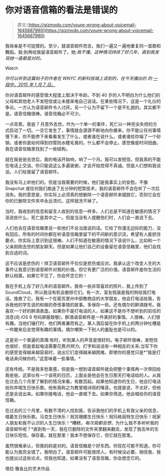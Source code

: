 # 你对语音信箱的看法是错误的

> 原文:[https://gizmodo.com/youre-wrong-about-voicemail-1645667990](https://gizmodo.com/youre-wrong-about-voicemail-1645667990)

我母亲是不可捉摸的。至少，就语音邮件而言。我们一遍又一遍地重复同一首歌和舞蹈。我:别再给我留语音邮件了。她:*我不懂。这种情况持续了好几年，直到我发现她一直都是对的。*

Watch

*你可以听到这篇帖子的作者在 WNYC 的新科技城上读到的，在今天播出的* *的* [*一段中，2015 年 1 月 7 日。*](http://www.wnyc.org/story/theres-still-something-about-voicemail/?token=4bf38e172ee7a3586187d9053a485e2a&content_type_id=23&object_id=421778&_=ced29664&utm_content=buffer5307e&utm_medium=social&utm_source=twitter.com&utm_campaign=buffer)

你对语音邮件的感受很大程度上取决于年龄。不到 40 岁的人不明白为什么他们的父母和其他老人不发短信或让未接来电自己说话。在某些情况下，这是一个礼仪的争论。一方认为语音邮件令人讨厌。另一个认为不留下一个是不礼貌的。其实都不是。语音信箱很棒。语音信箱必不可少。

一点背景。我爸 7 月意外去世。作为一个单一的事件，死亡以一种完全失控的方式启动了一切。一旦它发生了，事情就会源源不断地向你袭来，你不能让任何事情慢下来，你不能停下来看看发生了什么，或者谁在说什么，或者谁给你端了一个砂锅，或者你是如何得到四管防水睫毛膏的。什么都不会停止。感觉像是时间扭曲，我在语音信箱里找到了一些结构。

就在我爸爸去世后，我的电话开始响，响了一个月。我可以发短信，但我真的不能在电话上交谈。你只能说这么多遍谢谢，才会开始觉得不真诚。但是人们想和我谈谈。人们给我留了语音邮件。

我没有马上听他们的。但是当我需要的时候，他们是我事实上的安慰。不像 Snapchat 或任何我们痴迷了五分钟的短暂技术，我的语音邮件不会在听了一次后消失。我的意思是，你实际上必须真的想删除一个语音邮件来摆脱它，否则它会在你的已删除文件夹中永远溃烂。这样就洗不掉了。

当时，我收到的信息和留言人收到的信息一样多。人们总是不知道在敏感的情况下该说些什么，死亡是其中之一。但是当没有人提醒他们时，人们会一直说下去。

人们也会在语音信箱里说一些他们不会当面说的话。它给了你漫无边际的能力，没有回应，所有的时间你都在听语音信箱里留下的不间断的意识流，希望有人能抓住要点，你实际上意识到这很棒。人们不知道在敏感的情况下该说什么，比如和一个父亲刚刚去世的朋友聊天。但是如果让他们自己的设备留在语音信箱里，他们会找到合适的词。

这不应该是悲伤的！捍卫语音邮件不仅仅是悲伤或应对。我承认这个改变人生的大事件让我意识到语音邮件对我的价值。但它有更广泛的价值。语音邮件是你生活的默认档案。如果它不见了，你会怀念它的！

我在手机上存了好几年的语音邮件。我有一些非常喜欢的照片，我上传到了 SoundCloud，所以我没有机会删除它们。有一次，室友假装是我的狗给我打电话。挽救了它。我有一个在密苏里州中部教商店的大学朋友，他会打电话给我，告诉我他的学生说的和做的奇怪事情的故事。多保存一些。还有偶尔的醉酒拨号。我喜欢一个好的醉酒表盘。如果你不是打电话的人，如果这不是你不想听到的前任的消息(向 iOS 8 号码屏蔽致敬)，醉酒语音邮件是一件美好的事情。人很棒。人们很有趣。当他们锤打时，他们两者兼而有之。某人酒后留在你手机上的两分钟吐槽是一件醒来后会觉得有趣的事情。偶尔嘲笑一下别人的羞耻也是可以的。

这是另一个普遍的真理:有时，听到某人的声音是很好的。电子邮件很棒，发短信也很好，但是拿起电话需要花费*的努力*。打字和说话有一种相反的关系:当写下你的感受变得越来越容易时，说出它们变得越来越困难。即使你的感觉只是*“我是打电话来问候你的。”这意味着一些事情。*

还有传统。不是我多愁善感，但是我一想到语音邮件就会把整个事情再一次带回给我爸爸。这家伙有一个该死的日历，上面全是他会在生日那天打电话给的人。从我在过去几个月里了解到的情况来看，有数百起。如果他知道你的生日，他会打电话给你并唱生日快乐歌。他有我称之为教堂唱诗班的嗓音。也就是说，不太好，但他还是会说出来。如果你接电话，他会一直唱下去。如果你筛选，他会唱给你的语音信箱。

在过去的三个月里，有数不清的人找到我，告诉我他们的手机上有我父亲的信息，唱着生日快乐歌。马克生日快乐！祝苏珊娜生日快乐！祝玛格丽特生日快乐！祝家人朋友和我不认识的人生日快乐！*糟糕，*每次我都会想*，为什么我不多听听我的语音邮件呢？*直到有一天，我在已删除的文件夹里翻来翻去，发现了我去年的生日快乐短信，保存着。就在那里！我本不想保存它，但它就在那里。

虽然很难承认，但我妈妈是对的。语音信箱是个好东西。你现在可能不知道。你可能认为我完全错了。我明白了。语音邮件可能很烦人。有时候没必要。相信我，我也提出过这些论点。但我也知道，如果没有了语音信箱，你会想念它的。

塔拉·雅各比的艺术作品